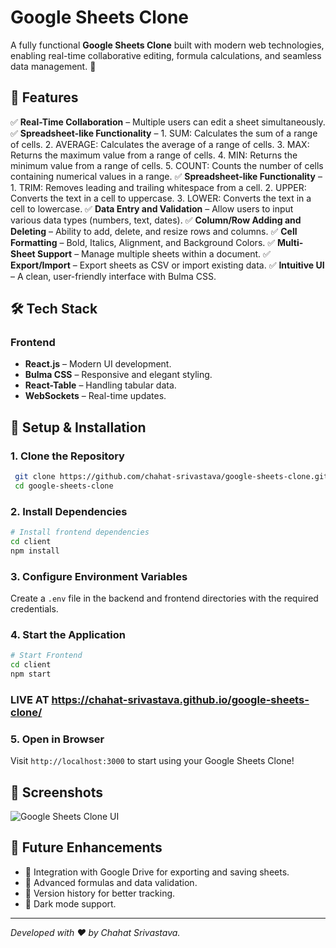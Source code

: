 # Google Sheets Clone

A fully functional **Google Sheets Clone** built with modern web technologies, enabling real-time collaborative editing, formula calculations, and seamless data management. 🚀

## 🌟 Features

✅ **Real-Time Collaboration** – Multiple users can edit a sheet simultaneously.
✅ **Spreadsheet-like Functionality** – 1. SUM: Calculates the sum of a range of cells. 
                                        2. AVERAGE: Calculates the average of a range of cells. 
                                        3. MAX: Returns the maximum value from a range of cells. 
                                        4. MIN: Returns the minimum value from a range of cells. 
                                        5. COUNT: Counts the number of cells containing numerical values in a range. 
✅ **Spreadsheet-like Functionality** – 1. TRIM: Removes leading and trailing whitespace from a cell. 
                                         2. UPPER: Converts the text in a cell to uppercase. 
                                         3. LOWER: Converts the text in a cell to lowercase.
✅ **Data Entry and Validation** – Allow users to input various data types (numbers, text, dates).
✅ **Column/Row Adding and Deleting** – Ability to add, delete, and resize rows and columns.
✅ **Cell Formatting** – Bold, Italics, Alignment, and Background Colors.
✅ **Multi-Sheet Support** – Manage multiple sheets within a document.
✅ **Export/Import** – Export sheets as CSV or import existing data.
✅ **Intuitive UI** – A clean, user-friendly interface with Bulma CSS.

## 🛠️ Tech Stack

### **Frontend**
- **React.js** – Modern UI development.
- **Bulma CSS** – Responsive and elegant styling.
- **React-Table** – Handling tabular data.
- **WebSockets** – Real-time updates.

## 🚀 Setup & Installation

### **1. Clone the Repository**
```sh
 git clone https://github.com/chahat-srivastava/google-sheets-clone.git
 cd google-sheets-clone
```

### **2. Install Dependencies**
```sh
# Install frontend dependencies
cd client
npm install
```

### **3. Configure Environment Variables**
Create a `.env` file in the backend and frontend directories with the required credentials.

### **4. Start the Application**
```sh
# Start Frontend
cd client
npm start
```
### LIVE AT https://chahat-srivastava.github.io/google-sheets-clone/
### **5. Open in Browser**
Visit `http://localhost:3000` to start using your Google Sheets Clone!

## 📸 Screenshots
![Google Sheets Clone UI](https://your-image-url.com/screenshot1.png)

## 📌 Future Enhancements
- 🔹 Integration with Google Drive for exporting and saving sheets.
- 🔹 Advanced formulas and data validation.
- 🔹 Version history for better tracking.
- 🔹 Dark mode support.

---
_Developed with ❤️ by Chahat Srivastava._

